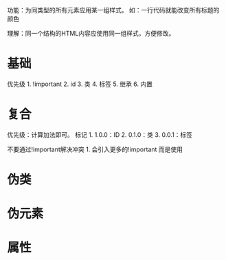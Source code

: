 功能：为同类型的所有元素应用某一组样式。
如：一行代码就能改变所有标题的颜色

理解：同一个结构的HTML内容应使用同一组样式，方便修改。

# 基础
优先级
	1. !important
	2. id
	3. 类
	4. 标签
	5. 继承
	6. 内置
# 复合
优先级：计算加法即可。
标记
	1. 1.0.0：ID
	2. 0.1.0：类
	3. 0.0.1：标签

不要通过!important解决冲突
	1. 会引入更多的!important
而是使用 
# 伪类
# 伪元素
# 属性
